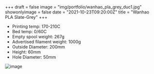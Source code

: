 +++
draft = false
image = "img/portfolio/wanhao_pla_grey_duc1.jpg"
showonlyimage = false
date = "2021-10-23T09:20:00Z"
title = "Wanhao PLA Slate-Grey"
+++

* Printing temp: 170-210C
* Bed temp: 0/60C
* Empty spool weight: 267g
* Advertised filament weight: 1000g
* Outside Diameter: 200mm
* Height: 60mm
* Hole Diameter: 50mm
<!--more-->

![image](/img/portfolio/wanhao_pla_grey_duc1.jpg)

